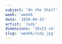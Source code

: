 ```yaml
---
subject: 'On the Shelf'
week: 'week6'
date: '2020-04-15'
artist: 'Judy'
dimensions: '36x23 cm'
slug: 'week6/Judy.jpg'
---
```


